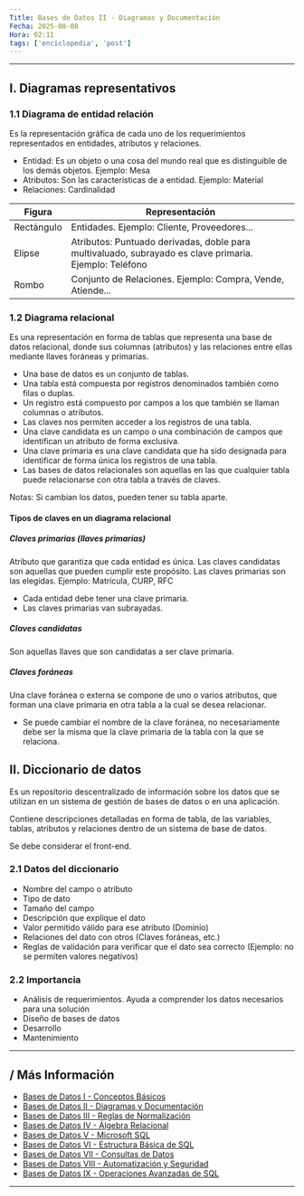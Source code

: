 ```yaml
---
Title: Bases de Datos II - Diagramas y Documentación
Fecha: 2025-08-08
Hora: 02:11
tags: ['enciclopedia', 'post']
---
```


---

## I. Diagramas representativos

### 1.1 Diagrama de entidad relación

Es la representación gráfica de cada uno de los requerimientos representados en entidades, atributos y relaciones.

- Entidad: Es un objeto o una cosa del mundo real que es distinguible de los demás objetos. Ejemplo: Mesa
- Atributos: Son las características de a entidad. Ejemplo: Material
- Relaciones: Cardinalidad

| **Figura** | **Representación**                                                                                     |
| ---------- | ------------------------------------------------------------------------------------------------------ |
| Rectángulo | Entidades. Ejemplo: Cliente, Proveedores...                                                            |
| Elipse     | Atributos: Puntuado derivadas, doble para multivaluado, subrayado es clave primaria. Ejemplo: Teléfono |
| Rombo      | Conjunto de Relaciones. Ejemplo: Compra, Vende, Atiende...                                             |

### 1.2 Diagrama relacional

Es una representación en forma de tablas que representa una base de datos relacional, donde sus columnas (atributos) y las relaciones entre ellas mediante llaves foráneas y primarias.

- Una base de datos es un conjunto de tablas.
- Una tabla está compuesta por registros denominados también como filas o duplas.
- Un registro está compuesto por campos a los que también se llaman columnas o atributos.
- Las claves nos permiten acceder a los registros de una tabla.
- Una clave candidata es un campo o una combinación de campos que identifican un atributo de forma exclusiva.
- Una clave primaria es una clave candidata que ha sido designada para identificar de forma única los registros de una tabla.
- Las bases de datos relacionales son aquellas en las que cualquier tabla puede relacionarse con otra tabla a través de claves.

Notas: Si cambian los datos, pueden tener su tabla aparte.

#### Tipos de claves en un diagrama relacional

##### Claves primarias (llaves primarias)

Atributo que garantiza que cada entidad es única. Las claves candidatas son aquellas que pueden cumplir este propósito. Las claves primarias son las elegidas. Ejemplo: Matrícula, CURP, RFC

- Cada entidad debe tener una clave primaria.
- Las claves primarias van subrayadas.

##### Claves candidatas

Son aquellas llaves que son candidatas a ser clave primaria.

##### Claves foráneas

Una clave foránea o externa se compone de uno o varios atributos, que forman una clave primaria en otra tabla a la cual se desea relacionar.

- Se puede cambiar el nombre de la clave foránea, no necesariamente debe ser la misma que la clave primaria de la tabla con la que se relaciona.

## II. Diccionario de datos

Es un repositorio descentralizado de información sobre los datos que se utilizan en un sistema de gestión de bases de datos o en una aplicación.

Contiene descripciones detalladas en forma de tabla, de las variables, tablas, atributos y relaciones dentro de un sistema de base de datos.

Se debe considerar el front-end.

### 2.1 Datos del diccionario

- Nombre del campo o atributo
- Tipo de dato
- Tamaño del campo
- Descripción que explique el dato
- Valor permitido válido para ese atributo (Dominio)
- Relaciones del dato con otros (Claves foráneas, etc.)
- Reglas de validación para verificar que el dato sea correcto (Ejemplo: no se permiten valores negativos)

### 2.2 Importancia

- Análisis de requerimientos. Ayuda a comprender los datos necesarios para una solución
- Diseño de bases de datos
- Desarrollo
- Mantenimiento

---

## / Más Información

- [Bases de Datos I - Conceptos Básicos](/apuntes/bases-de-datos-i---conceptos-básicos/)
- [Bases de Datos II - Diagramas y Documentación](/apuntes/bases-de-datos-ii---diagramas-y-documentación/)
- [Bases de Datos III - Reglas de Normalización](/apuntes/bases-de-datos-iii---reglas-de-normalización/)
- [Bases de Datos IV - Álgebra Relacional](/apuntes/bases-de-datos-iv---álgebra-relacional/)
- [Bases de Datos V - Microsoft SQL](/apuntes/bases-de-datos-v---microsoft-sql/)
- [Bases de Datos VI - Estructura Básica de SQL](/apuntes/bases-de-datos-vi---estructura-básica-de-sql/)
- [Bases de Datos VII - Consultas de Datos](/apuntes/bases-de-datos-vii---consultas-de-datos/)
- [Bases de Datos VIII - Automatización y Seguridad](/apuntes/bases-de-datos-viii---automatización-y-seguridad/)
- [Bases de Datos IX - Operaciones Avanzadas de SQL](/apuntes/bases-de-datos-ix---operaciones-avanzadas-de-sql/)

---